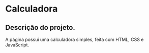 # Calculadora

## Descrição do projeto.

A página possui uma calculadora simples, feita com HTML, CSS e JavaScript.

